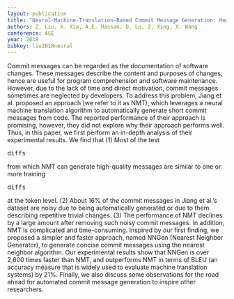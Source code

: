 ```yaml
---
layout: publication
title: "Neural-Machine-Translation-Based Commit Message Generation: How Far Are We?"
authors: Z. Liu, X. Xia, A.E. Hassan, D. Lo, Z. Xing, X. Wang
conference: ASE
year: 2018
bibkey: liu2018neural
---
```

Commit messages can be regarded as the documentation of software changes. These messages describe the content and purposes of changes, hence are useful for program comprehension and software maintenance. However, due to the lack of time and direct motivation, commit messages sometimes are neglected by developers. To address this problem, Jiang et al. proposed an approach (we refer to it as NMT), which leverages a neural machine translation algorithm to automatically generate short commit messages from code. The reported performance of their approach is promising, however, they did not explore why their approach performs well. Thus, in this paper, we first perform an in-depth analysis of their experimental results. We find that (1) Most of the test <pre>diffs</pre> from which NMT can generate high-quality messages are similar to one or more training <pre>diffs</pre> at the token level. (2) About 16% of the commit messages in Jiang et al.’s dataset are noisy due to being automatically generated or due to them describing repetitive trivial changes. (3) The performance of NMT declines by a large amount after removing such noisy commit messages. In addition, NMT is complicated and time-consuming. Inspired by our first finding, we proposed a simpler and faster approach, named NNGen (Nearest Neighbor Generator), to generate concise commit messages using the nearest neighbor algorithm. Our experimental results show that NNGen is over 2,600 times faster than NMT, and outperforms NMT in terms of BLEU (an accuracy measure that is widely used to evaluate machine translation systems) by 21%. Finally, we also discuss some observations for the road ahead for automated commit message generation to inspire other researchers.
